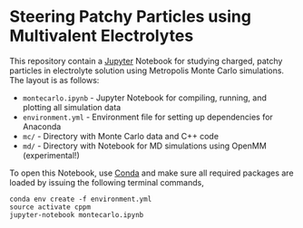 # Steering Patchy Particles using Multivalent Electrolytes

This repository contain a [Jupyter](http://jupyter.org) Notebook for studying charged, patchy particles
in electrolyte solution using Metropolis Monte Carlo simulations. The layout is as follows:

- `montecarlo.ipynb` - Jupyter Notebook for compiling, running, and plotting all simulation data
- `environment.yml` - Environment file for setting up dependencies for Anaconda
- `mc/` - Directory with Monte Carlo data and C++ code
- `md/` - Directory with Notebook for MD simulations using OpenMM (experimental!)

To open this Notebook, use [Conda](https://www.continuum.io/downloads) and make sure all required packages are loaded
by issuing the following terminal commands,

    conda env create -f environment.yml
    source activate cppm
    jupyter-notebook montecarlo.ipynb
